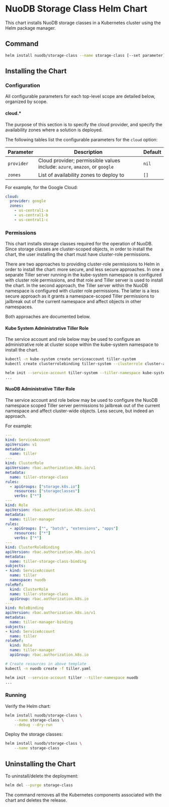 # NuoDB Storage Class Helm Chart

This chart installs NuoDB storage classes in a Kubernetes cluster using the Helm package manager.

## Command

```bash
helm install nuodb/storage-class --name storage-class [--set parameter] [--values myvalues.yaml]
```

## Installing the Chart

### Configuration

All configurable parameters for each top-level scope are detailed below, organized by scope.

#### cloud.*

The purpose of this section is to specify the cloud provider, and specify the availability zones where a solution is deployed.

The following tables list the configurable parameters for the `cloud` option:

| Parameter | Description | Default |
| ----- | ----------- | ------ |
| `provider` | Cloud provider; permissible values include: `azure`, `amazon`, or `google` |`nil`|
| `zones` | List of availability zones to deploy to |`[]`|

For example, for the Google Cloud:

```yaml
cloud:
  provider: google
  zones:
    - us-central1-a
    - us-central1-b
    - us-central1-c
```

### Permissions

This chart installs storage classes required for the operation of NuoDB.
Since storage classes are cluster-scoped objects, in order to install the
chart, the user installing the chart must have cluster-role permissions.

There are two approaches to providing cluster-role permissions to Helm
in order to install the chart: more secure, and less secure approaches.
In one a separate Tiller server running in the kube-system namespace is
configured with cluster role permissions, and that role and Tiller server
is used to install the chart. In the second approach, the Tiller server
within the NuoDB namespace is configured with cluster role permissions.
The latter is a less secure approach as it grants a namespace-scoped
Tiller permissions to jailbreak out of the current namespace and affect
objects in other namespaces.

Both approaches are documented below.

#### Kube System Administrative Tiller Role

The service account and role below may be used to configure an administrative
role at cluster scope within the kube-system namespace to install the
chart.

```bash
kubectl -n kube-system create serviceaccount tiller-system
kubectl create clusterrolebinding tiller-system --clusterrole cluster-admin --serviceaccount=kube-system:tiller-system

helm init --service-account tiller-system --tiller-namespace kube-system
...
```

#### NuoDB Administrative Tiller Role

The service account and role below may be used to configure the NuoDB
namespace scoped Tiller server permissions to jailbreak out of the current
namespace and affect cluster-wide objects. Less secure, but indeed an
approach.

For example:

```yaml
---
kind: ServiceAccount
apiVersion: v1
metadata:
  name: tiller
---
kind: ClusterRole
apiVersion: rbac.authorization.k8s.io/v1
metadata:
  name: tiller-storage-class
rules:
  - apiGroups: ["storage.k8s.io"]
    resources: ["storageclasses"]
    verbs: ["*"]
---
kind: Role
apiVersion: rbac.authorization.k8s.io/v1
metadata:
  name: tiller-manager
rules:
  - apiGroups: ["", "batch", "extensions", "apps"]
    resources: ["*"]
    verbs: ["*"]
---
kind: ClusterRoleBinding
apiVersion: rbac.authorization.k8s.io/v1
metadata:
  name: tiller-storage-class-binding
subjects:
- kind: ServiceAccount
  name: tiller
  namespace: nuodb
roleRef:
  kind: ClusterRole
  name: tiller-storage-class
  apiGroup: rbac.authorization.k8s.io
---
kind: RoleBinding
apiVersion: rbac.authorization.k8s.io/v1
metadata:
  name: tiller-manager-binding
subjects:
- kind: ServiceAccount
  name: tiller
roleRef:
  kind: Role
  name: tiller-manager
  apiGroup: rbac.authorization.k8s.io
```

```bash
# Create resources in above template
kubectl -n nuodb create -f tiller.yaml

helm init --service-account tiller --tiller-namespace nuodb
...
```

### Running

Verify the Helm chart:

```bash
helm install nuodb/storage-class \
    --name storage-class \
    --debug --dry-run
```

Deploy the storage classes:

```bash
helm install nuodb/storage-class \
    --name storage-class
```

## Uninstalling the Chart

To uninstall/delete the deployment:

```bash
helm del --purge storage-class
```

The command removes all the Kubernetes components associated with the chart and deletes the release.

[0]: #permissions
